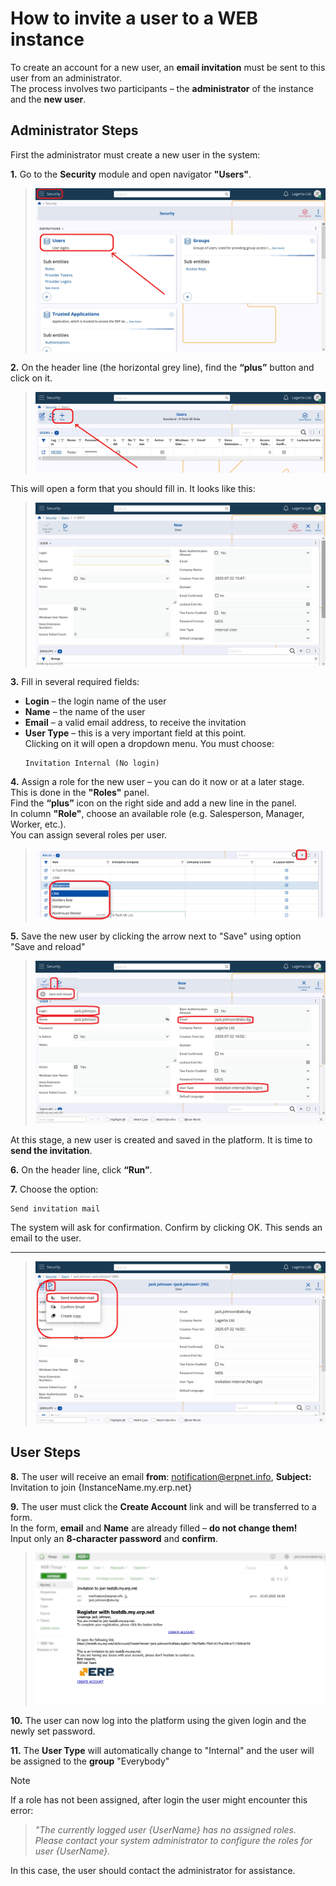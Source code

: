 # How to invite a user to a WEB instance

To create an account for a new user, an **email invitation** must be sent to this user from an administrator.  
The process involves two participants – the **administrator** of the instance and the **new user**.

## Administrator Steps

First the administrator must create a new user in the system:

**1.** Go to the **Security** module and open navigator **"Users"**.
>![Navigator](pictures/navuser.png)


**2.** On the header line (the horizontal grey line), find the **“plus”** button and click on it.  
>![AddUser](pictures/plususer.png)

This will open a form that you should fill in. It looks like this:
>![Form](pictures/formuser.png)

**3.** Fill in several required fields:
   - **Login** – the login name of the user
   - **Name** – the name of the user
   - **Email** – a valid email address, to receive the invitation
   - **User Type** – this is a very important field at this point.  
     Clicking on it will open a dropdown menu. You must choose:  
     ```text
     Invitation Internal (No login)
     ```

**4.** Assign a role for the new user – you can do it now or at a later stage.  
   This is done in the **"Roles"** panel.  
   Find the **“plus”** icon on the right side and add a new line in the panel.  
   In column **"Role"**, choose an available role (e.g. Salesperson, Manager, Worker, etc.).  
   You can assign several roles per user.
  > ![Role](pictures/roleuser.png)

**5.** Save the new user by clicking the arrow next to "Save" using option "Save and reload"
   
> ![FilledForm](pictures/readyuser.png)
   
   At this stage, a new user is created and saved in the platform. It is time to **send the invitation**.

**6.** On the header line, click **“Run”**.

**7.** Choose the option:  
   ```text
   Send invitation mail
   ```  
The system will ask for confirmation. Confirm by clicking OK. This sends an email to the user.

---
> ![Invite](pictures/inviteuser.png)

## User Steps

**8.** The user will receive an email **from**: notification@erpnet.info,  **Subject:**   Invitation to join {InstanceName.my.erp.net}
   
**9.** The user must click the **Create Account** link and will be transferred to a form.  
   In the form, **email** and **Name** are already filled – **do not change them!**  
   Input only an **8-character password** and **confirm**.
   
> ![mail](pictures/mailuser.png)

**10.** The user can now log into the platform using the given login and the newly set password.

**11.** The **User Type** will automatically change to  "Internal" and the user will be assigned to the **group** "Everybody"
  
> [!NOTE] 
If a role has not been assigned, after login the user might encounter this error:
> 
> _"The currently logged user {UserName} has no assigned roles.
> Please contact your system administrator to configure the roles for user {UserName}._

In this case, the user should contact the administrator for assistance.
   
